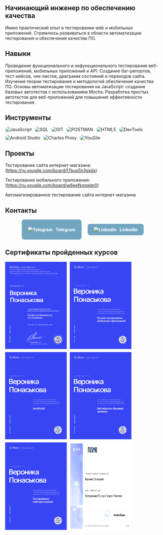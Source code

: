 ## Начинающий инженер по обеспечению качества

Имею практический опыт в тестировании web и мобильных приложений. Стремлюсь развиваться в области автоматизации тестирования и обеспечения качества ПО.

## Навыки
Проведение функционального и нефункционального тестирования веб-приложений, мобильных приложений и API.
Создание баг-репортов, тест-кейсов, чек-листов, диаграмм состояний и переходов сайта.
Изучение теории тестирования и методологий обеспечения качества ПО.
Основы автоматизации тестирования на JavaScript: создание базовых автотестов с использованием Mocha.
Разработка простых автотестов для веб-приложений для повышения эффективности тестирования.

## Инструменты
<div style="display: flex; gap: 10px; flex-wrap: wrap;">
  <img  style='border-radius: 8px;' src="https://img.shields.io/badge/-JavaScript-FFFFF0?style=for-the-badge&logo=JavaScript" alt="JavaScript"/>
  <img style='border-radius: 8px;' src="https://img.shields.io/badge/-SQL-FFFFF0?style=for-the-badge&logo=SQL" alt="SQL"/>
  <img style='border-radius: 8px;' src="https://img.shields.io/badge/-GIT-FFFFF0?style=for-the-badge&logo=GIT" alt="GIT"/>
  <img style='border-radius: 8px;' src="https://img.shields.io/badge/-POSTMAN-FFFFF0?style=for-the-badge&logo=POSTMAN" alt="POSTMAN"/>
  <img style='border-radius: 8px;' src="https://img.shields.io/badge/-HTML-FFFFF0?style=for-the-badge&logo=HTML5" alt="HTML5"/>
  <img style='border-radius: 8px;' src="https://img.shields.io/badge/-DEVTOOLS-FFFFF0?style=for-the-badge&logo=Chrome" alt="DevTools"/>
  <img style='border-radius: 8px;' src="https://img.shields.io/badge/-ANDROIDSTUDIO-FFFFF0?style=for-the-badge&logo=AndroidStudio" alt="Android Studio"/>
  <img style='border-radius: 8px;' src="https://img.shields.io/badge/-CharlesProxy-FFFFF0?style=for-the-badge&logo=Charles" alt="Charles Proxy"/>
  <img style='border-radius: 8px;' src="https://img.shields.io/badge/-YouGile-FFFFF0?style=for-the-badge&logo=YouGile" alt="YouGile"/>
</div>

## Проекты
Тестирование сайта интернет-магазина:
(https://ru.yougile.com/board/f7bus5h3gxdx)

Тестирование мобильного приложения:
(https://ru.yougile.com/board/w6eefknpwbr0)

Автоматизированное тестирование сайта интернет-магазина

## Контакты

<div style="display: flex; gap: 20px; flex-wrap: wrap; justify-content: center;">
  <!-- Телеграм -->
  <a href="https://t.me/veronikaponask" target="_blank" style="
    display: flex; align-items: center; padding: 10px 20px; border-radius: 8px; background-color: #72a6c0ff; color: white; text-decoration: none; font-weight: bold;">
    <img src="https://img.icons8.com/ios-filled/24/ffffff/telegram-app.png" style="margin-right: 10px;" alt="Telegram"/>
    Telegram
  </a>
  
  <!-- LinkedIn -->
  <a href="https://www.linkedin.com/in/%D0%B2%D0%B5%D1%80%D0%BE%D0%BD%D0%B8%D0%BA%D0%B0-%D0%BF%D0%BE%D0%BD%D0%B0%D1%81%D1%8C%D0%BA%D0%BE%D0%B2%D0%B0-6059b7351/" target="_blank" style="
    display: flex; align-items: center; padding: 10px 20px; border-radius: 8px; background-color: #72a6c0ff; color: white; text-decoration: none; font-weight: bold;">
    <img src="https://img.icons8.com/ios-filled/24/ffffff/linkedin.png" style="margin-right: 10px;" alt="LinkedIn"/>
    LinkedIn
  </a>
</div>

## Сертификаты пройденных курсов

<div style="display: flex; gap: 10px; flex-wrap: wrap;"> <img src="https://github.com/VeronikaPonaskova/VeronikaPonaskova/blob/main/assets/ARMXhqjAN3r2KDOukbovzKE4BLX3jEZz.png" width="200"/> <img src="https://github.com/VeronikaPonaskova/VeronikaPonaskova/blob/main/assets/7nGf8iZqiq7BrDK38AjcbuXcbPtkuGZw.png" width="200"/> <img src="https://github.com/VeronikaPonaskova/VeronikaPonaskova/blob/main/assets/CzquHJujfMpIMoJyQrLosZ1ecV16tGNl.png" width="200"/> <img src="https://github.com/VeronikaPonaskova/VeronikaPonaskova/blob/main/assets/UTnlR9kQ2eaKL9pz8Y0H8mpWhjuE1qzV.png" width="200"/> <img src="https://github.com/VeronikaPonaskova/VeronikaPonaskova/blob/main/assets/ZHheYjy2wbnDSnUR3OhEcluzsaZL1vWb.png" width="200"/>
<img src="https://github.com/VeronikaPonaskova/VeronikaPonaskova/blob/main/assets/stepik-certificate-171826-cd278bc.pdf" width="200"/> </div>
 </div>